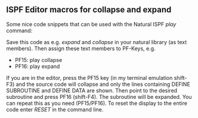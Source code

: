 ## ISPF Editor macros for collapse and expand

Some nice code snippets that can be used with the Natural ISPF *play* command:

Save this code as e.g. *expand* and *collapse* in your natural library (as text members). 
Then assign these text members to PF-Keys, e.g.
* PF15: play collapse
* PF16: play expand

If you are in the editor, press the PF15 key (in my terminal emulation shift-F3) and the source code will collapse and only the lines containing DEFINE SUBROUTINE and DEFINE DATA are shown. 
Then point to the desired subroutine and press PF16 (shift-F4). The subroutine will be expanded. 
You can repeat this as you need (PF15/PF16). 
To reset the display to the entire code enter *RESET* in the command line.
